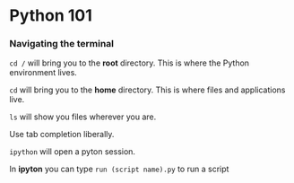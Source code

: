 # Python 101

### Navigating the terminal

`cd /` will bring you to the **root** directory. This is where the Python environment lives.

`cd` will bring you to the **home** directory. This is where files and applications live.

`ls` will show you files wherever you are.

Use tab completion liberally.

`ipython` will open a pyton session.

In **ipyton** you can type `run (script name).py` to run a script
